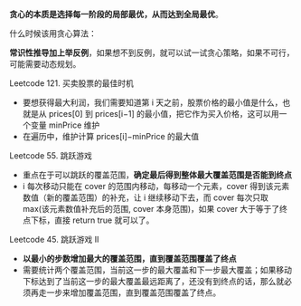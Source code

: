 **贪心的本质是选择每一阶段的局部最优，从而达到全局最优**。

什么时候该用贪心算法：

**常识性推导加上举反例**，如果想不到反例，就可以试一试贪心策略，如果不可行，可能需要动态规划。



Leetcode 121. 买卖股票的最佳时机

- 要想获得最大利润，我们需要知道第 i 天之前，股票价格的最小值是什么，也就是从 prices[0] 到 prices[i−1] 的最小值，把它作为买入价格，这可以用一个变量 minPrice 维护
- 在遍历中，维护计算  prices[i]−minPrice 的最大值



Leetcode 55. 跳跃游戏

- 重点在于可以跳跃的覆盖范围，**确定最后得到整体最大覆盖范围是否能到终点**
- i 每次移动只能在 cover 的范围内移动，每移动一个元素，cover 得到该元素数值（新的覆盖范围）的补充，让 i 继续移动下去，而 cover 每次只取 max(该元素数值补充后的范围, cover 本身范围)，如果 cover 大于等于了终点下标，直接 return true 就可以了。



Leetcode 45. 跳跃游戏 II

- **以最小的步数增加最大的覆盖范围，直到覆盖范围覆盖了终点**
- 需要统计两个覆盖范围，当前这一步的最大覆盖和下一步最大覆盖；如果移动下标达到了当前这一步的最大覆盖最远距离了，还没有到终点的话，那么就必须再走一步来增加覆盖范围，直到覆盖范围覆盖了终点。
